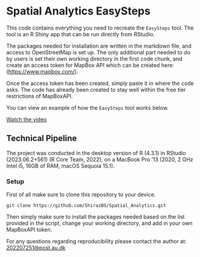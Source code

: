 # Spatial Analytics EasySteps

This code contains everything you need to recreate the `EasySteps` tool. The tool is an R Shiny app that can be run directly from RStudio. 

The packages needed for installation are written in the markdown file, and access to OpenStreetMap is set up. The only additional part needed to do by users is set their own working directory in the first code chunk, and create an access token for MapBox API which can be created here: (https://www.mapbox.com/).

Once the access token has been created, simply paste it in where the code asks. The code has already been created to stay well within the free tier restrictions of MapBoxAPI. 

You can view an example of how the `EasySteps` tool works below. 

[Watch the video](EasySteps_Example.mov)

## Technical Pipeline

The project was conducted in the desktop version of R (4.3.1) in RStudio (2023.06.2+561) (R Core Team, 2022), on a MacBook Pro ‘13 (2020, 2 GHz Intel i5, 16GB of RAM, macOS Sequoia 15.1). 

### Setup
First of all make sure to clone this repository to your device. 
```
git clone https://github.com/ShirazBS/Spatial_Analytics.git
```
Then simply make sure to install the packages needed based on the list provided in the script, change your working directory, and add in your own MapBoxAPI token.

For any questions regarding reproducibility please contact the author at: 202207251@post.au.dk
